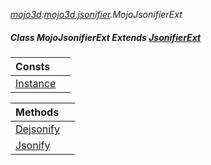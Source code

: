 _[mojo3d](../../modules/mojo3d/mojo3d-module.md):[mojo3d.jsonifier](../../modules/mojo3d/mojo3d-jsonifier.md).MojoJsonifierExt_
##### Class MojoJsonifierExt Extends [JsonifierExt](../../modules/mojo3d/mojo3d-jsonifier-jsonifierext.md)

| Consts | |
|:---|:---|
| [Instance](mojo3d-jsonifier-mojojsonifierext-instance.md) |  |

| Methods | |
|:---|:---|
| [Dejsonify](mojo3d-jsonifier-mojojsonifierext-dejsonify.md) |  |
| [Jsonify](mojo3d-jsonifier-mojojsonifierext-jsonify.md) |  |
